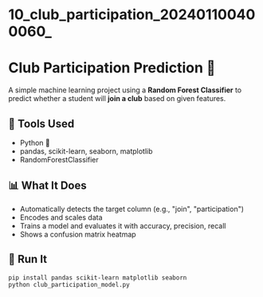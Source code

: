 # 10_club_participation_202401100400060_
# Club Participation Prediction 🎯

A simple machine learning project using a **Random Forest Classifier** to predict whether a student will **join a club** based on given features.

## 🔧 Tools Used
- Python 🐍
- pandas, scikit-learn, seaborn, matplotlib
- RandomForestClassifier

## 📊 What It Does
- Automatically detects the target column (e.g., "join", "participation")
- Encodes and scales data
- Trains a model and evaluates it with accuracy, precision, recall
- Shows a confusion matrix heatmap

## 🚀 Run It
```bash
pip install pandas scikit-learn matplotlib seaborn
python club_participation_model.py
